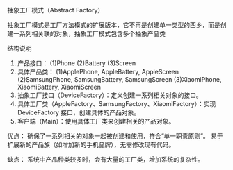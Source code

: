 抽象工厂模式（Abstract Factory）

抽象工厂模式是工厂方法模式的扩展版本，它不再是创建单一类型的西乡，而是创建一系列相关联的对象，抽象工厂模式包含多个抽象产品类

结构说明

1. 产品接口：
   (1)Phone
   (2)Battery
   (3)Screen
2. 具体产品类：
   (1)ApplePhone, AppleBattery, AppleScreen
   (2)SamsungPhone, SamsungBattery, SamsungScreen
   (3)XiaomiPhone, XiaomiBattery, XiaomiScreen
3. 抽象工厂接口（DeviceFactory）：定义创建一系列相关对象的接口。
4. 具体工厂类（AppleFactory、SamsungFactory、XiaomiFactory）：实现 DeviceFactory 接口，创建具体的产品对象。
5. 客户端（Main）：使用具体工厂类来创建相关的产品对象。

优点： 确保了一系列相关的对象一起被创建和使用，符合“单一职责原则”。
易于扩展新的产品族（如增加新的手机品牌），无需修改现有代码。

缺点： 系统中产品种类较多时，会有大量的工厂类，增加系统的复杂性。